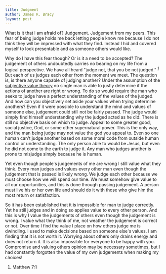 ```yaml
---
title: Judgment
author: James R. Bracy
layout: post
---
```


What is it that I am afraid of? Judgement. Judgement from my peers. This fear
of being judge holds me back letting people know me because I do not think
they will be impressed with what they find. Instead I hid and covered myself
to look presentable and as someone others would like.

Why do I have this fear though? Or is it a need to be accepted? The judgement
of others undoubtedly carries no bearing on my life from a logical
perspective. We have all heard "judge not, that you be not judged." <sup><a href="#footnote-1">1</a></sup>
But each of us judges each other from the moment we meet. The question is, is
there anyone capable  of judging another? Under the assumption of the
[subjective value theory](http://mises.org/daily/5333) no single man is able
to justly determine if the actions of another are right or wrong. To do so would
require the man who seeks to judge have a perfect understanding of the values
of the judged. And how can you objectively set aside your values when trying
determine anothers? Even if it were possible to understand the mind and values
of someone else, judgement could still not be fairly passed. The judge would
simply find himself understanding why the judged acted as he did. There is
still no objective basis on which to judge. Appeal to some greater good,
social justice, God, or some other supernatural power. This is the only way,
and the man being judge may not value the god you appeal to. Even so one human
can't judge another based on some moral code from outside human control or
understanding. The only person able to would be Jesus, but even he did not
come to the earth to judge it. Any man who judges another is prone to misjudge
simply because he is human.

Yet even though people's judgements of me are wrong I still value what they
think. Every man judges and values every other man even though the judgement
that is passed is likely wrong. We judge each other because we must choose how
we will spend our time. We must somehow give value to all our opportunities,
and this is done through passing judgement. A person must live his or her own
life and should do it with those who give him the most return or satisfaction.

So it has been established that it is impossible for man to judge correctly.
Yet he still judges and in doing so applies value to every other person. And
this is why I value the judgements of others even though the judgement is
wrong. I value what they think of me, not weather the judgement is correct or
not. Over time I find the value I place on how others judge me is dwindling.
I used to make decisions based on someone else's values. I am finding that it
is not worth it. Worrying about others only drains energy and does not
return it. It is also impossible for everyone to be happy with you. Compromise
and valuing others opinion may be necessary sometimes, but I had constantly
forgotten the value of my own judgements when making my choices!

<div class="footnotes"><ol>
  <li id='footnote-1'>Matthew 7:1</li>
</ol></div>